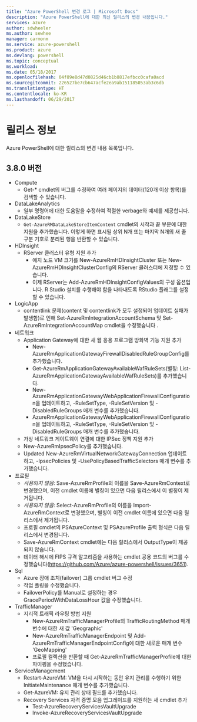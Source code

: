 ```yaml
---
title: "Azure PowerShell 변경 로그 | Microsoft Docs"
description: "Azure PowerShell에 대한 최신 릴리스의 변경 내용입니다."
services: azure
author: sdwheeler
ms.author: sewhee
manager: carmonm
ms.service: azure-powershell
ms.product: azure
ms.devlang: powershell
ms.topic: conceptual
ms.workload: 
ms.date: 05/18/2017
ms.openlocfilehash: 04f89e8d47d0825d46cb1b8817efbcc0cafa0acd
ms.sourcegitcommit: 226527be7cb647acfe2ea9ab151185053ab3c6db
ms.translationtype: HT
ms.contentlocale: ko-KR
ms.lasthandoff: 06/29/2017
---
```

# <a name="release-notes"></a>릴리스 정보

Azure PowerShell에 대한 릴리스의 변경 내용 목록입니다.

## <a name="version-380"></a>3.8.0 버전
* Compute
  - Get-* cmdlet의 버그를 수정하여 여러 페이지의 데이터(120개 이상 항목)를 검색할 수 있습니다.
* DataLakeAnalytics
  - 일부 명령어에 대한 도움말을 수정하여 적절한 verbage와 예제를 제공합니다.
* DataLakeStore
  - `Get-AzureRMDataLakeStoreItemContent` cmdlet의 시작과 끝 부분에 대한 지원을 추가했습니다. 이렇게 하면 표시될 상위 N개 또는 마지막 N개의 새 줄 구분 기호로 분리된 행을 반환할 수 있습니다.
* HDInsight
  - RServer 클러스터 유형 지원 추가
    + 에지 노드 VM 크기를 New-AzureRmHDInsightCluster 또는 New-AzureRmHDInsightClusterConfig의 RServer 클러스터에 지정할 수 있습니다.
    + 이제 RServer는 Add-AzureRmHDInsightConfigValues의 구성 옵션입니다. R Studio 설치를 수행해야 함을 나타내도록 RStudio 플래그를 설정할 수 있습니다.
* LogicApp
  - contentlink 문제(content 및 contentlink가 모두 설정되어 업데이트 실패가 발생함)로 인해 Set-AzureRmIntegrationAccountSchema 및 Set-AzureRmIntegrationAccountMap cmdlet을 수정했습니다 .
* 네트워크
  - Application Gateway에 대한 새 웹 응용 프로그램 방화벽 기능 지원 추가
    + New-AzureRmApplicationGatewayFirewallDisabledRuleGroupConfig를 추가했습니다.
    + Get-AzureRmApplicationGatewayAvailableWafRuleSets(별칭: List-AzureRmApplicationGatewayAvailableWafRuleSets)를 추가했습니다.
    + New-AzureRmApplicationGatewayWebApplicationFirewallConfiguration을 업데이트하고, -RuleSetType, -RuleSetVersion 및 -DisabledRuleGroups 매개 변수를 추가했습니다.
    + AzureRmApplicationGatewayWebApplicationFirewallConfiguration을 업데이트하고, -RuleSetType, -RuleSetVersion 및 -DisabledRuleGroups 매개 변수를 추가했습니다.
  - 가상 네트워크 게이트웨이 연결에 대한 IPSec 정책 지원 추가
  - New-AzureRmIpsecPolicy를 추가했습니다.
  - Updated New-AzureRmVirtualNetworkGatewayConnection 업데이트하고, -IpsecPolicies 및 -UsePolicyBasedTrafficSelectors 매개 변수를 추가했습니다.
* 프로필
  - *사용되지 않음*: Save-AzureRmProfile의 이름을 Save-AzureRmContext로 변경했으며, 이전 cmdlet 이름에 별칭이 있으면 다음 릴리스에서 이 별칭이 제거됩니다.
  - *사용되지 않음*: Select-AzureRmProfile의 이름을 Import-AzureRmContext로 변경했으며, 별칭이 이전 cmdlet 이름에 있으면 다음 릴리스에서 제거됩니다.
  - 프로필 cmdlet의 PSAzureContext 및 PSAzureProfile 출력 형식은 다음 릴리스에서 변경됩니다.
  - Save-AzureRmContext cmdlet에는 다음 릴리스에서 OutputType이 제공되지 않습니다.
  - 데이터 해시에 FIPS 규격 알고리즘을 사용하는 cmdlet 공용 코드의 버그를 수정했습니다(https://github.com/Azure/azure-powershell/issues/3651).
* Sql
  - Azure 장애 조치(failover) 그룹 cmdlet 버그 수정
  - 작업 폴링을 수정했습니다.
  - FailoverPolicy를 Manual로 설정하는 경우 GracePeriodWithDataLossHour 값을 수정했습니다.
* TrafficManager
  - 지리적 트래픽 라우팅 방법 지원
    + New-AzureRmTrafficManagerProfile의 TrafficRoutingMethod 매개 변수에 대한 새 값 'Geographic'
    + New-AzureRmTrafficManagerEndpoint 및 Add-AzureRmTrafficManagerEndpointConfig에 대한 새로운 매개 변수 'GeoMapping'
    + 프로필 컬렉션을 반환할 때 Get-AzureRmTrafficManagerProfile에 대한 파이핑을 수정했습니다.
* ServiceManagement
  - Restart-AzureVM: VM을 다시 시작하는 동안 유지 관리를 수행하기 위한 InitiateMaintenance 매개 변수를 추가했습니다.
  - Get-AzureVM: 유지 관리 상태 필드를 추가했습니다.
  - Recovery Services 자격 증명 모음 업그레이드를 지원하는 새 cmdlet 추가
    + Test-AzureRecoveryServicesVaultUpgrade
    + Invoke-AzureRecoveryServicesVaultUpgrade

